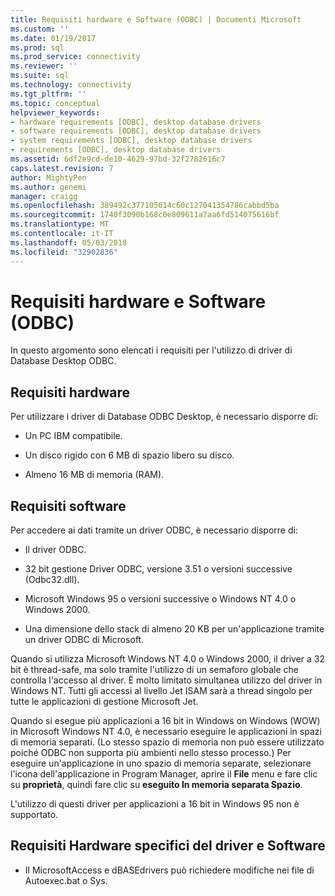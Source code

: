 ```yaml
---
title: Requisiti hardware e Software (ODBC) | Documenti Microsoft
ms.custom: ''
ms.date: 01/19/2017
ms.prod: sql
ms.prod_service: connectivity
ms.reviewer: ''
ms.suite: sql
ms.technology: connectivity
ms.tgt_pltfrm: ''
ms.topic: conceptual
helpviewer_keywords:
- hardware requirements [ODBC], desktop database drivers
- software requirements [ODBC], desktop database drivers
- system requirements [ODBC], desktop database drivers
- requirements [ODBC], desktop database drivers
ms.assetid: 6df2e9cd-de10-4629-97bd-32f2782616c7
caps.latest.revision: 7
author: MightyPen
ms.author: genemi
manager: craigg
ms.openlocfilehash: 389492c377105614c60c127041354786cabbd5ba
ms.sourcegitcommit: 1740f3090b168c0e809611a7aa6fd514075616bf
ms.translationtype: MT
ms.contentlocale: it-IT
ms.lasthandoff: 05/03/2018
ms.locfileid: "32902836"
---
```

# <a name="hardware-and-software-requirements-odbc"></a>Requisiti hardware e Software (ODBC)
In questo argomento sono elencati i requisiti per l'utilizzo di driver di Database Desktop ODBC.  
  
## <a name="hardware-requirements"></a>Requisiti hardware  
 Per utilizzare i driver di Database ODBC Desktop, è necessario disporre di:  
  
-   Un PC IBM compatibile.  
  
-   Un disco rigido con 6 MB di spazio libero su disco.  
  
-   Almeno 16 MB di memoria (RAM).  
  
## <a name="software-requirements"></a>Requisiti software  
 Per accedere ai dati tramite un driver ODBC, è necessario disporre di:  
  
-   Il driver ODBC.  
  
-   32 bit gestione Driver ODBC, versione 3.51 o versioni successive (Odbc32.dll).  
  
-   Microsoft Windows 95 o versioni successive o Windows NT 4.0 o Windows 2000.  
  
-   Una dimensione dello stack di almeno 20 KB per un'applicazione tramite un driver ODBC di Microsoft.  
  
 Quando si utilizza Microsoft Windows NT 4.0 o Windows 2000, il driver a 32 bit è thread-safe, ma solo tramite l'utilizzo di un semaforo globale che controlla l'accesso al driver. È molto limitato simultanea utilizzo del driver in Windows NT. Tutti gli accessi al livello Jet ISAM sarà a thread singolo per tutte le applicazioni di gestione Microsoft Jet.  
  
 Quando si esegue più applicazioni a 16 bit in Windows on Windows (WOW) in Microsoft Windows NT 4.0, è necessario eseguire le applicazioni in spazi di memoria separati. (Lo stesso spazio di memoria non può essere utilizzato poiché ODBC non supporta più ambienti nello stesso processo.) Per eseguire un'applicazione in uno spazio di memoria separate, selezionare l'icona dell'applicazione in Program Manager, aprire il **File** menu e fare clic su **proprietà**, quindi fare clic su **eseguito In memoria separata Spazio**.  
  
 L'utilizzo di questi driver per applicazioni a 16 bit in Windows 95 non è supportato.  
  
## <a name="driver-specific-hardware-and-software-requirements"></a>Requisiti Hardware specifici del driver e Software  
  
-   Il MicrosoftAccess e dBASEdrivers può richiedere modifiche nei file di Autoexec.bat o Sys.
